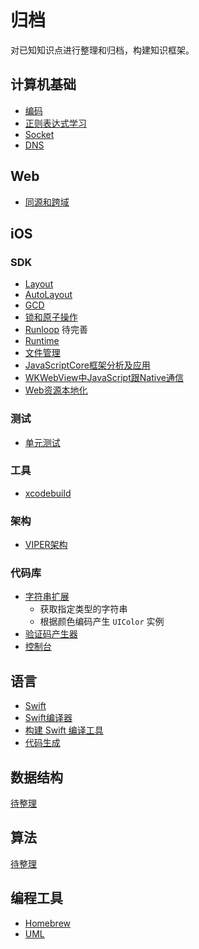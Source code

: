 # 归档
对已知知识点进行整理和归档，构建知识框架。

## 计算机基础

- [编码](Basics/Encoding.md)
- [正则表达式学习](https://www.jb51.net/tools/zhengze.html)
- [Socket](Basics/Socket.md)
- [DNS](Basics/DNS.md)

## Web

- [同源和跨域](Web/Origin.md)

## iOS

### SDK

- [Layout](IOS/SDK/Layout.md)
- [AutoLayout](IOS/SDK/AutoLayout.md)
- [GCD](IOS/SDK/GCD.md)
- [锁和原子操作](IOS/SDK/Lock.md)
- [Runloop](IOS/SDK/Runloop.md) 待完善
- [Runtime](IOS/SDK/Runtime.md)
- [文件管理](IOS/SDK/FileManager.md)
- [JavaScriptCore框架分析及应用](IOS/SDK/JSCore.md)
- [WKWebView中JavaScript跟Native通信](IOS/SDK/JSInteraction.md)
- [Web资源本地化](IOS/SDK/WebLocalized.md)

### 测试

- [单元测试](IOS/Testing/UnitTesting.md)

### 工具

- [xcodebuild](IOS/Tools/Xcodebuild.md)

### 架构

- [VIPER架构](IOS/Architecture/VIPER.md)

### 代码库

- [字符串扩展](IOS/Code/StringExtension.swift)
	- 获取指定类型的字符串
	- 根据颜色编码产生 `UIColor` 实例
- [验证码产生器](IOS/Code/CaptchaView.swift)
- [控制台](IOS/Code/Console.swift)

## 语言

- [Swift](Language/Swift.md)
- [Swift编译器](Language/SwiftCompiler.md)
- [构建 Swift 编译工具](https://www.polidea.com/blog/how-to-build-swift-compiler-based-tool-the-step-by-step-guide/)
- [代码生成](Language/SwiftCodeGenerate.md)


## 数据结构

[待整理](DataStruct/README.md)

## 算法

[待整理](Algorithm/README.md)

## 编程工具

- [Homebrew](DeveloperTools/Homebrew.md)
- [UML](DeveloperTools/UML.md)
